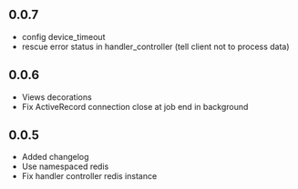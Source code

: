 ## 0.0.7
  - config device_timeout
  - rescue error status in handler_controller (tell client not to process data)

## 0.0.6
 - Views decorations
 - Fix ActiveRecord connection close at job end in background

## 0.0.5

 - Added changelog
 - Use namespaced redis
 - Fix handler controller redis instance
